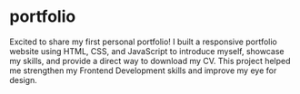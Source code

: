 # portfolio
Excited to share my first personal portfolio!  I built a responsive portfolio website using HTML, CSS, and JavaScript to introduce myself, showcase my skills, and provide a direct way to download my CV. This project helped me strengthen my Frontend Development skills and improve my eye for design.
